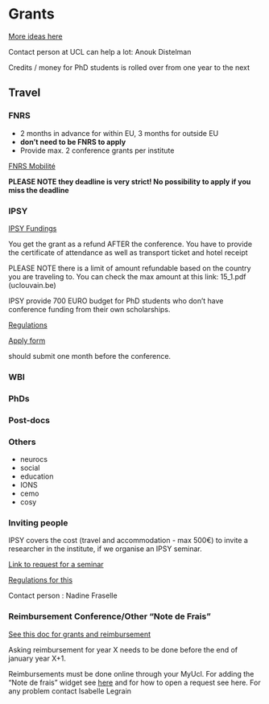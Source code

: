 # Grants

[More ideas here](https://intranet.uclouvain.be/en/myucl/administrations/adre/research-funding-opportunities.html)


Contact person at UCL can help a lot: Anouk Distelman


Credits / money for PhD students is rolled over from one year to the next

## Travel

### FNRS

- 2 months in advance for within EU, 3 months for outside EU
- **don’t need to be FNRS to apply**
- Provide max. 2 conference grants per institute

[FNRS Mobilité](https://www.frs-fnrs.be/fr/financements/mobilite-monde)

**PLEASE NOTE they deadline is very strict! No possibility to apply if you miss the deadline**


### IPSY

[IPSY Fundings](https://intranet.uclouvain.be/fr/myucl/instituts-recherche/ipsy/formulaire-de-demande-d-indemnisation-pour-les-colloques.html)

You get the grant as a refund AFTER the conference. You have to provide the certificate of attendance as well as transport ticket and hotel receipt

PLEASE NOTE there is a limit of amount refundable based on the country you are traveling to. You can check the max amount at this link: 15_1.pdf (uclouvain.be)

IPSY provide 700 EURO budget for PhD students who don’t have conference funding from their own scholarships.

[Regulations](https://uclouvain.sharepoint.com/sites/ipsy/Documents%20partages/Forms/AllItems.aspx?id=%2Fsites%2Fipsy%2FDocuments%20partages%2FEntrep%C3%B4t%20Web%20IPSY%2FR%C3%A8glement%20attribution%20subvention%20congr%C3%A8soct%5F%5F%2Epdf&parent=%2Fsites%2Fipsy%2FDocuments%20partages%2FEntrep%C3%B4t%20Web%20IPSY)

[Apply form](https://intranet.uclouvain.be/fr/myucl/instituts-recherche/ipsy/formulaire-de-demande-d-indemnisation-pour-les-colloques.html)

should submit one month before the conference.

### WBI

### PhDs

### Post-docs

### Others
- neurocs
- social
- education
- IONS
- cemo
- cosy


### Inviting people
IPSY covers the cost (travel and accommodation - max 500€) to invite a researcher in the institute, if we organise an IPSY seminar.

[Link to request for a seminar](https://intranet.uclouvain.be/fr/myucl/instituts-recherche/ipsy/formulaire-de-demande-d-indemnisation-pour-l-organisation-d-un-seminaire-0.html)

[Regulations for this](https://uclouvain.sharepoint.com/sites/ipsy/Documents%20partages/Forms/AllItems.aspx?id=%2Fsites%2Fipsy%2FDocuments%20partages%2FEntrep%C3%B4t%20Web%20IPSY%2FR%C3%A8glement%20attribution%20subvention%20s%C3%A9minaire%20IPSY%20%282%29%2Epdf&parent=%2Fsites%2Fipsy%2FDocuments%20partages%2FEntrep%C3%B4t%20Web%20IPSY)


Contact person : Nadine Fraselle


### Reimbursement Conference/Other “Note de Frais”

[See this doc for grants and reimbursement](https://docs.google.com/document/d/1ywwzlIhJvgMxXYCsDlkh61XJhQb8iqDqRmQGrsT1iRI/edit?usp=sharing)


Asking reimbursement for year X needs to be done before the end of january year X+1. 

Reimbursements must be done online through your MyUcl. For adding the “Note de frais” widget see [here](https://myalfresco.uclouvain.be/alfresco/service/ucl/streamDownload/workspace/SpacesStore/5787be5d-26de-404d-bbed-529b48bad96d/QUICK%20START%20GUIDE%20Widget%20SAP%20Finance_english%20version.pdf) and for how to open a request see here. For any problem contact Isabelle Legrain

